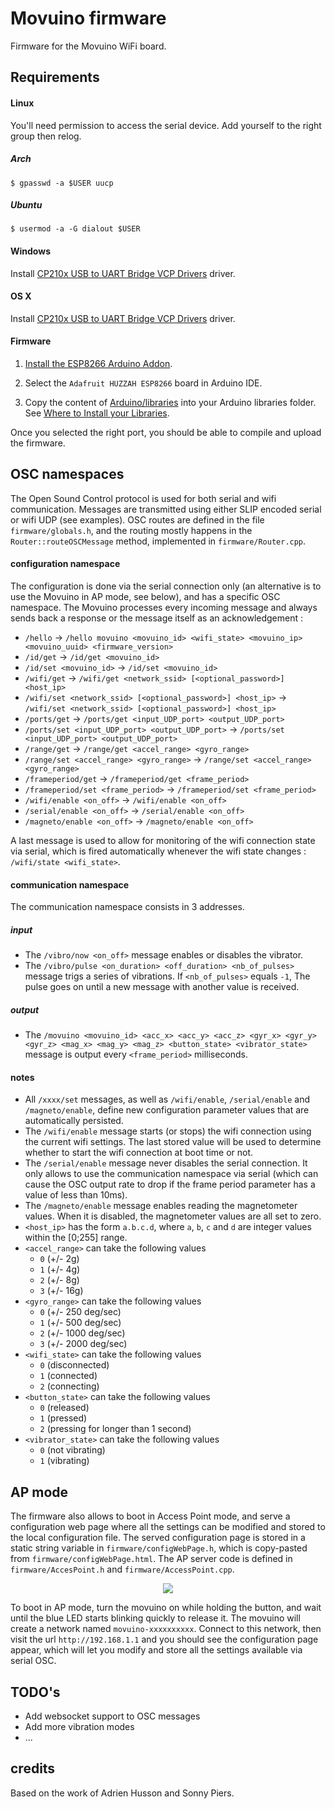 # Movuino firmware

Firmware for the Movuino WiFi board.

## Requirements

#### Linux

You'll need permission to access the serial device. Add yourself to the right group then relog.

##### Arch

`$ gpasswd -a $USER uucp`

##### Ubuntu

`$ usermod -a -G dialout $USER`

#### Windows

Install [CP210x USB to UART Bridge VCP Drivers](https://www.silabs.com/products/development-tools/software/usb-to-uart-bridge-vcp-drivers) driver.

#### OS X

Install [CP210x USB to UART Bridge VCP Drivers](https://www.silabs.com/products/development-tools/software/usb-to-uart-bridge-vcp-drivers) driver.

#### Firmware

1. [Install the ESP8266 Arduino Addon](https://learn.sparkfun.com/tutorials/esp8266-thing-hookup-guide/installing-the-esp8266-arduino-addon).

2. Select the `Adafruit HUZZAH ESP8266` board in Arduino IDE.

3. Copy the content of [Arduino/libraries](https://github.com/topela/movuino.js/tree/master/Arduino/libraries) into your Arduino libraries folder. See [Where to Install your Libraries](https://learn.adafruit.com/adafruit-all-about-arduino-libraries-install-use/how-to-install-a-library).

Once you selected the right port, you should be able to compile and upload the firmware.

## OSC namespaces

The Open Sound Control protocol is used for both serial and wifi communication. Messages are transmitted using either SLIP encoded serial or wifi UDP (see examples).
OSC routes are defined in the file `firmware/globals.h`, and the routing mostly happens in the `Router::routeOSCMessage` method, implemented in `firmware/Router.cpp`.

#### configuration namespace

The configuration is done via the serial connection only (an alternative is to use the Movuino in AP mode, see below), and has a specific OSC namespace. The Movuino processes every incoming message and always sends back a response or the message itself as an acknowledgement :

* `/hello` -> `/hello movuino <movuino_id> <wifi_state> <movuino_ip> <movuino_uuid> <firmware_version>`
* `/id/get` -> `/id/get <movuino_id>`
* `/id/set <movuino_id>` -> `/id/set <movuino_id>`
* `/wifi/get` -> `/wifi/get <network_ssid> [<optional_password>] <host_ip>`
* `/wifi/set <network_ssid> [<optional_password>] <host_ip>` -> `/wifi/set <network_ssid> [<optional_password>] <host_ip>`
* `/ports/get` -> `/ports/get <input_UDP_port> <output_UDP_port>`
* `/ports/set <input_UDP_port> <output_UDP_port>` -> `/ports/set <input_UDP_port> <output_UDP_port>`
* `/range/get` -> `/range/get <accel_range> <gyro_range>`
* `/range/set <accel_range> <gyro_range>` -> `/range/set <accel_range> <gyro_range>`
* `/frameperiod/get` -> `/frameperiod/get <frame_period>`
* `/frameperiod/set <frame_period>` -> `/frameperiod/set <frame_period>`
* `/wifi/enable <on_off>` -> `/wifi/enable <on_off>`
* `/serial/enable <on_off>` -> `/serial/enable <on_off>`
* `/magneto/enable <on_off>` -> `/magneto/enable <on_off>`

A last message is used to allow for monitoring of the wifi connection state via serial, which is fired automatically whenever the wifi state changes : `/wifi/state <wifi_state>`.

#### communication namespace

The communication namespace consists in 3 addresses.

##### input

* The `/vibro/now <on_off>` message enables or disables the vibrator.
* The `/vibro/pulse <on_duration> <off_duration> <nb_of_pulses>` message trigs a series of vibrations. If `<nb_of_pulses>` equals `-1`, The pulse goes on until a new message with another value is received.

##### output

* The `/movuino <movuino_id> <acc_x> <acc_y> <acc_z> <gyr_x> <gyr_y> <gyr_z> <mag_x> <mag_y> <mag_z> <button_state> <vibrator_state>` message is output every `<frame_period>` milliseconds.

#### notes

* All `/xxxx/set` messages, as well as `/wifi/enable`, `/serial/enable` and `/magneto/enable`, define new configuration parameter values that are automatically persisted.
* The `/wifi/enable` message starts (or stops) the wifi connection using the current wifi settings. The last stored value will be used to determine whether to start the wifi connection at boot time or not.
* The `/serial/enable` message never disables the serial connection. It only allows to use the communication namespace via serial (which can cause the OSC output rate to drop if the frame period parameter has a value of less than 10ms).
* The `/magneto/enable` message enables reading the magnetometer values. When it is disabled, the magnetometer values are all set to zero.
* `<host_ip>` has the form `a.b.c.d`, where `a`, `b`, `c` and `d` are integer values within the [0;255] range.
* `<accel_range>` can take the following values
    * `0` (+/- 2g)
    * `1` (+/- 4g)
    * `2` (+/- 8g)
    * `3` (+/- 16g)
* `<gyro_range>` can take the following values
    * `0` (+/- 250 deg/sec)
    * `1` (+/- 500 deg/sec)
    * `2` (+/- 1000 deg/sec)
    * `3` (+/- 2000 deg/sec)
* `<wifi_state>` can take the following values
    * `0` (disconnected)
    * `1` (connected)
    * `2` (connecting)
* `<button_state>` can take the following values
    * `0` (released)
    * `1` (pressed)
    * `2` (pressing for longer than 1 second)
* `<vibrator_state>` can take the following values
    * `0` (not vibrating)
    * `1` (vibrating)

## AP mode

The firmware also allows to boot in Access Point mode, and serve a configuration web page where all the settings can be modified and stored to the local configuration file. The served configuration page is stored in a static string variable in `firmware/configWebPage.h`, which is copy-pasted from `firmware/configWebPage.html`. The AP server code is defined in `firmware/AccesPoint.h` and `firmware/AccessPoint.cpp`.

<div style="text-align: center;">
<img src="https://raw.githubusercontent.com/josephlarralde/movuino-firmware/master/movuino-ap-interface.jpg">
</div>

To boot in AP mode, turn the movuino on while holding the button, and wait until the blue LED starts blinking quickly to release it.
The movuino will create a network named `movuino-xxxxxxxxxx`. Connect to this network, then visit the url `http://192.168.1.1` and you should see the configuration page appear, which will let you modify and store all the settings available via serial OSC.

## TODO's

* Add websocket support to OSC messages
* Add more vibration modes
* ...

## credits

Based on the work of Adrien Husson and Sonny Piers.
